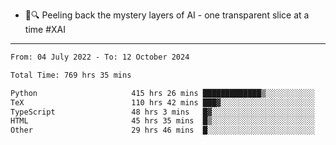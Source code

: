 - 🧅🔍 Peeling back the mystery layers of AI - one transparent slice at a time #XAI

---

<!--START_SECTION:waka-->

```txt
From: 04 July 2022 - To: 12 October 2024

Total Time: 769 hrs 35 mins

Python                     415 hrs 26 mins █████████████▒░░░░░░░░░░░   53.98 %
TeX                        110 hrs 42 mins ███▓░░░░░░░░░░░░░░░░░░░░░   14.39 %
TypeScript                 48 hrs 3 mins   █▓░░░░░░░░░░░░░░░░░░░░░░░   06.25 %
HTML                       45 hrs 35 mins  █▒░░░░░░░░░░░░░░░░░░░░░░░   05.92 %
Other                      29 hrs 46 mins  █░░░░░░░░░░░░░░░░░░░░░░░░   03.87 %
```

<!--END_SECTION:waka-->

